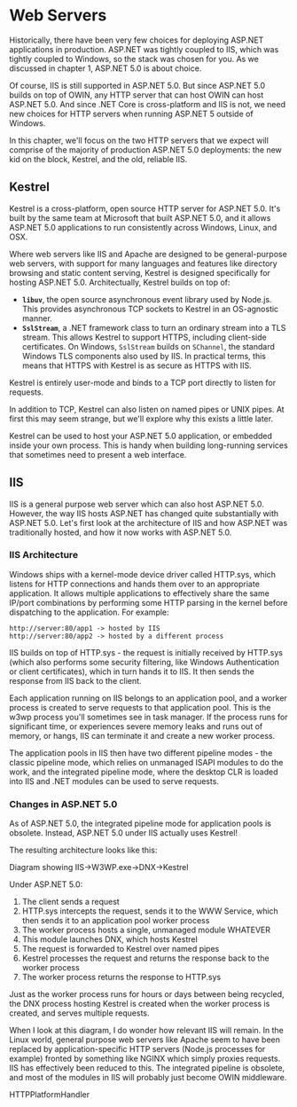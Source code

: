 # Web Servers

Historically, there have been very few choices for deploying ASP.NET applications in production. ASP.NET was tightly coupled to IIS, which was tightly coupled to Windows, so the stack was chosen for you. As we discussed in chapter 1, ASP.NET 5.0 is about choice. 

Of course, IIS is still supported in ASP.NET 5.0. But since ASP.NET 5.0 builds on top of OWIN, any HTTP server that can host OWIN can host ASP.NET 5.0. And since .NET Core is cross-platform and IIS is not, we need new choices for HTTP servers when running ASP.NET 5 outside of Windows. 

In this chapter, we'll focus on the two HTTP servers that we expect will comprise of the majority of production ASP.NET 5.0 deployments: the new kid on the block, Kestrel, and the old, reliable IIS. 

## Kestrel

Kestrel is a cross-platform, open source HTTP server for ASP.NET 5.0. It's built by the same team at Microsoft that built ASP.NET 5.0, and it allows ASP.NET 5.0 applications to run consistently across Windows, Linux, and OSX. 

Where web servers like IIS and Apache are designed to be general-purpose web servers, with support for many languages and features like directory browsing and static content serving, Kestrel is designed specifically for hosting ASP.NET 5.0. Architectually, Kestrel builds on top of:

 - **`libuv`**, the open source asynchronous event library used by Node.js. This provides asynchronous TCP sockets to Kestrel in an OS-agnostic manner. 
 - **`SslStream`**, a .NET framework class to turn an ordinary stream into a TLS stream. This allows Kestrel to support HTTPS, including client-side certificates. On Windows, `SslStream` builds on `SChannel`, the standard Windows TLS components also used by IIS. In practical terms, this means that HTTPS with Kestrel is as secure as HTTPS with IIS. 

Kestrel is entirely user-mode and binds to a TCP port directly to listen for requests. 







In addition to TCP, Kestrel can also listen on named pipes or UNIX pipes. At first this may seem strange, but we'll explore why this exists a little later. 

Kestrel can be used to host your ASP.NET 5.0 application, or embedded inside your own process. This is handy when building long-running services that sometimes need to present a web interface. 

## IIS

IIS is a general purpose web server which can also host ASP.NET 5.0. However, the way IIS hosts ASP.NET has changed quite substantially with ASP.NET 5.0. Let's first look at the architecture of IIS and how ASP.NET was traditionally hosted, and how it now works with ASP.NET 5.0. 

### IIS Architecture

Windows ships with a kernel-mode device driver called HTTP.sys, which listens for HTTP connections and hands them over to an appropriate application. It allows multiple applications to effectively share the same IP/port combinations by performing some HTTP parsing in the kernel before dispatching to the application. For example: 

    http://server:80/app1 -> hosted by IIS
    http://server:80/app2 -> hosted by a different process

IIS builds on top of HTTP.sys - the request is initially received by HTTP.sys (which also performs some security filtering, like Windows Authentication or client certificates), which in turn hands it to IIS. It then sends the response from IIS back to the client. 

Each application running on IIS belongs to an application pool, and a worker process is created to serve requests to that application pool. This is the w3wp process you'll sometimes see in task manager. If the process runs for significant time, or experiences severe memory leaks and runs out of memory, or hangs, IIS can terminate it and create a new worker process. 

The application pools in IIS then have two different pipeline modes - the classic pipeline mode, which relies on unmanaged ISAPI modules to do the work, and the integrated pipeline mode, where the desktop CLR is loaded into IIS and .NET modules can be used to serve requests. 

### Changes in ASP.NET 5.0

As of ASP.NET 5.0, the integrated pipeline mode for application pools is obsolete. Instead, ASP.NET 5.0 under IIS actually uses Kestrel! 

The resulting architecture looks like this: 

Diagram showing IIS->W3WP.exe->DNX->Kestrel

Under ASP.NET 5.0:

 1. The client sends a request
 2. HTTP.sys intercepts the request, sends it to the WWW Service, which then sends it to an application pool worker process
 3. The worker process hosts a single, unmanaged module WHATEVER
 4. This module launches DNX, which hosts Kestrel
 5. The request is forwarded to Kestrel over named pipes
 6. Kestrel processes the request and returns the response back to the worker process
 7. The worker process returns the response to HTTP.sys

Just as the worker process runs for hours or days between being recycled, the DNX process hosting Kestrel is created when the worker process is created, and serves multiple requests. 

When I look at this diagram, I do wonder how relevant IIS will remain. In the Linux world, general purpose web servers like Apache seem to have been replaced by application-specific HTTP servers (Node.js processes for example) fronted by something like NGINX which simply proxies requests. IIS has effectively been reduced to this. The integrated pipeline is obsolete, and most of the modules in IIS will probably just become OWIN middleware. 

HTTPPlatformHandler
